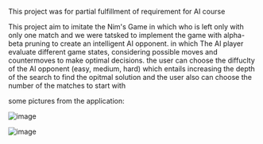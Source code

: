 This project was for partial fulfillment of requirement for AI course

This project aim to imitate the Nim's Game in which who is left only with only one match and we were tatsked to implement the game with alpha-beta pruning to create an intelligent AI opponent. in which The AI
player  evaluate different game states, considering possible moves and countermoves to make optimal decisions.
the user can choose the diffuclty of the AI opponent (easy, medium, hard) which entails increasing the depth of the search to find the opitmal solution and the user also can choose the number of the matches to start with  

 some pictures from the application: 

![image](https://github.com/Ahmad-Shaer/Nim-s-Game-/assets/54283555/13f5f491-039b-47be-bc2f-2944553c20d4)


![image](https://github.com/Ahmad-Shaer/Nim-s-Game-/assets/54283555/e7391d72-31ad-4d19-a3d6-85f0a3a111fb)
